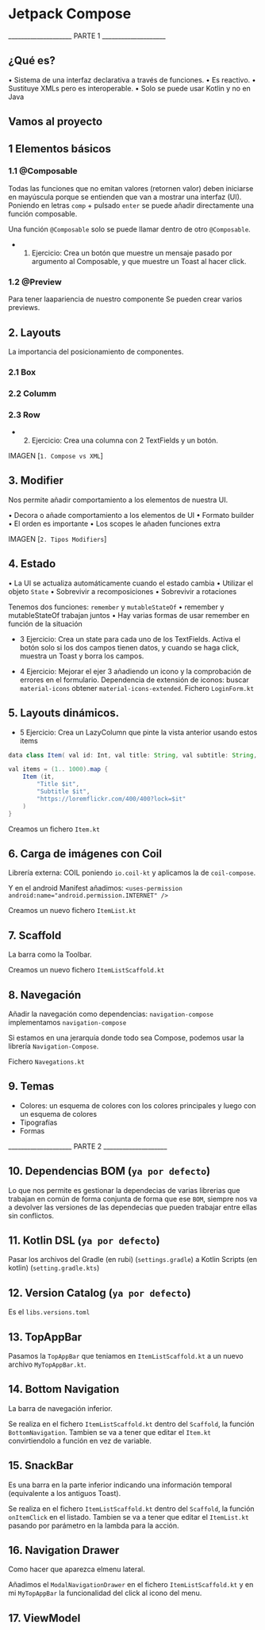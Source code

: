 
# Jetpack Compose

____________________ PARTE 1 ____________________

## ¿Qué es?
• Sistema de una interfaz declarativa a través de funciones.
• Es reactivo.
• Sustituye XMLs pero es interoperable.
• Solo se puede usar Kotlin y no en Java

## Vamos al proyecto

## 1 Elementos básicos

### 1.1 @Composable
Todas las funciones que no emitan valores (retornen valor) deben iniciarse en mayúscula porque se entienden que van a mostrar una interfaz (UI).
Poniendo en letras `comp` + pulsado `enter` se puede añadir directamente una función composable.

Una función `@Composable` solo se puede llamar dentro de otro `@Composable`.

* 1. Ejercicio: Crea un botón que muestre un mensaje pasado por argumento al Composable, y que muestre un Toast al hacer click.

### 1.2 @Preview
Para tener laapariencia de nuestro componente
Se pueden crear varios previews.

## 2. Layouts
La importancia del posicionamiento de componentes.

### 2.1 Box
### 2.2 Columm
### 2.3 Row

* 2. Ejercicio: Crea una columna con 2 TextFields y un botón.

IMAGEN [`1. Compose vs XML`]

## 3. Modifier
Nos permite añadir comportamiento a los elementos de nuestra UI.

• Decora o añade comportamiento a los elementos de UI
• Formato builder
• El orden es importante
• Los scopes le añaden funciones extra

IMAGEN [`2. Tipos Modifiers`]

## 4. Estado
• La UI se actualiza automáticamente cuando el estado cambia
• Utilizar el objeto `State`
• Sobrevivir a recomposiciones
• Sobrevivir a rotaciones

Tenemos dos funciones: `remember` y `mutableStateOf`
• remember y mutableStateOf trabajan juntos
• Hay varias formas de usar remember en función de la situación

* 3 Ejercicio: Crea un state para cada uno de los TextFields. Activa el botón solo si los dos campos tienen datos, y cuando se haga click, muestra un Toast y borra los campos.

* 4 Ejercicio: Mejorar el ejer 3 añadiendo un icono y la comprobación de errores en el formulario.
Dependencia de extensión de iconos: buscar `material-icons` obtener `material-icons-extended`.
Fichero `LoginForm.kt`

## 5. Layouts dinámicos.
* 5 Ejercicio: Crea un LazyColumn que pinte la vista anterior usando estos items
```java
data class Item( val id: Int, val title: String, val subtitle: String, val thumb: String)

val items = (1.. 1000).map {
    Item (it,
        "Title $it",
        "Subtitle $it",
        "https://loremflickr.com/400/400?lock=$it"
    )
}
```

Creamos un fichero `Item.kt`

## 6. Carga de imágenes con Coil
Librería externa: COIL poniendo `io.coil-kt` y aplicamos la de `coil-compose`.

Y en el android Manifest añadimos: `<uses-permission android:name="android.permission.INTERNET" />`

Creamos un nuevo fichero `ItemList.kt`

## 7. Scaffold
La barra como la Toolbar.

Creamos un nuevo fichero `ItemListScaffold.kt`

## 8. Navegación
Añadir la navegación como dependencias: `navigation-compose` implementamos `navigation-compose`

Si estamos en una jerarquía donde todo sea Compose, podemos usar la librería `Navigation-Compose`.

Fichero `Navegations.kt`

## 9. Temas
- Colores: un esquema de colores con los colores principales y luego con un esquema de colores
- Tipografías
- Formas

____________________ PARTE 2 ____________________

## 10. Dependencias BOM (`ya por defecto`)
Lo que nos permite es gestionar la dependecias de varias librerias que trabajan en común de forma conjunta de forma que ese `BOM`, siempre nos va a devolver las versiones de las dependecias que pueden trabajar entre ellas sin conflictos.

## 11. Kotlin DSL (`ya por defecto`)
Pasar los archivos del Gradle (en rubi) (`settings.gradle`) a Kotlin Scripts (en kotlin) (`setting.gradle.kts`)

## 12. Version Catalog (`ya por defecto`)
Es el `libs.versions.toml`

## 13. TopAppBar
Pasamos la `TopAppBar` que teniamos en `ItemListScaffold.kt` a un nuevo archivo `MyTopAppBar.kt`.

## 14. Bottom Navigation
La barra de navegación inferior.

Se realiza en el fichero `ItemListScaffold.kt` dentro del `Scaffold`, la función `BottomNavigation`.
Tambien se va a tener que editar el `Item.kt` convirtiendolo a función en vez de variable.

## 15. SnackBar
Es una barra en la parte inferior indicando una información temporal (equivalente a los antiguos Toast).

Se realiza en el fichero `ItemListScaffold.kt` dentro del `Scaffold`, la función `onItemClick` en el listado.
Tambien se va a tener que editar el `ItemList.kt` pasando por parámetro en la lambda para la acción.

## 16. Navigation Drawer
Como hacer que aparezca elmenu lateral.

Añadimos el `ModalNavigationDrawer` en el fichero `ItemListScaffold.kt` y en mi `MyTopAppBar` la funcionalidad del click al icono del menu.

## 17. ViewModel
